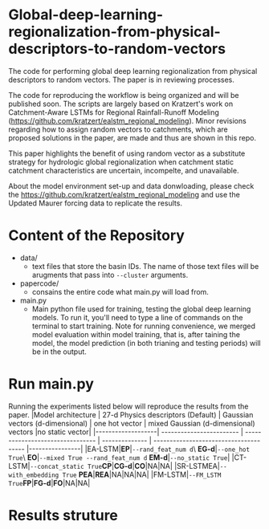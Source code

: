 # Global-deep-learning-regionalization-from-physical-descriptors-to-random-vectors
The code for performing global deep learning regionalization from physical descriptors to random vectors. The paper is in reviewing processes. 

The code for reproducing the workflow is being organized and will be published soon. The scripts are largely based on Kratzert's work on Catchment-Aware LSTMs for Regional Rainfall-Runoff Modeling (https://github.com/kratzert/ealstm_regional_modeling). Minor revisions regarding how to assign random vectors to catchments, which are proposed solutions in the paper, are made and thus are shown in this repo. 

This paper highlights the benefit of using random vector as a substitute strategy for hydrologic global regionalization when catchment static catchment characteristics are uncertain, incompelte, and unavailable. 

About the model environment set-up and data donwloading, please check the https://github.com/kratzert/ealstm_regional_modeling and use the Updated Maurer forcing data to replicate the results.

# Content of the Repository
- data/
  - text files that store the basin IDs. The name of those text files will be arugments that pass into ```--cluster``` arguments. 
- papercode/
  - consains the entire code what main.py will load from. 
- main.py
  - Main python file used for training, testing the global deep learning models. To run it, you'll need to type a line of commands on the terminal to start training. Note for running convenience, we merged model evaluation within model training, that is, after taining the model, the model prediction (in both trianing and testing periods) will be in the output. 
# Run main.py
Running the experiments listed below will reproduce the results from the paper. 
|Model architecture | 27-d Physics descriptors (Default) | Gaussian vectors (d-dimensional) | one hot vector | mixed Gaussian (d-dimensional) vectors |no static vector|
|-------------------| ------------------------ | -------------------------------- | -------------- | -------------------------------------- |----------------|
|EA-LSTM|**EP**|`--rand_feat_num d`\ **EG-d**|`--one_hot True`\ **EO**|`--mixed True --rand_feat_num d` **EM-d**|`--no_static True`|
|CT-LSTM|`--concat_static True`**CP**|**CG-d**|**CO**|NA|NA|
|SR-LSTMEA|`--with_embedding True` **PEA**|**REA**|NA|NA|NA|
|FM-LSTM|`--FM_LSTM True`**FP**|**FG-d**|**FO**|NA|NA|
# Results struture
